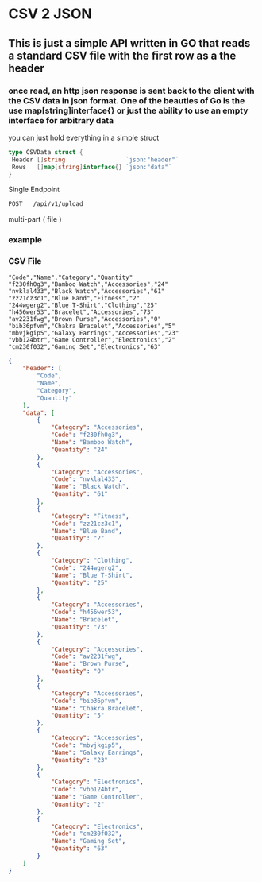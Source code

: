# CSV 2 JSON

## This is just a simple API written in GO that reads a standard CSV file with the first row as a the header

### once read, an http json response is sent back to the client with the CSV data in json format. One of the beauties of Go is the use map[string]interface{} or just the ability to use an empty interface for arbitrary data

you can just hold everything in a simple struct

```go
type CSVData struct {
 Header []string                 `json:"header"`
 Rows   []map[string]interface{} `json:"data"`
}
```

Single Endpoint

```bash
POST   /api/v1/upload
```

multi-part ( file )

### example

### CSV File

```console
"Code","Name","Category","Quantity"
"f230fh0g3","Bamboo Watch","Accessories","24"
"nvklal433","Black Watch","Accessories","61"
"zz21cz3c1","Blue Band","Fitness","2"
"244wgerg2","Blue T-Shirt","Clothing","25"
"h456wer53","Bracelet","Accessories","73"
"av2231fwg","Brown Purse","Accessories","0"
"bib36pfvm","Chakra Bracelet","Accessories","5"
"mbvjkgip5","Galaxy Earrings","Accessories","23"
"vbb124btr","Game Controller","Electronics","2"
"cm230f032","Gaming Set","Electronics","63"
````

```json
{
    "header": [
        "Code",
        "Name",
        "Category",
        "Quantity"
    ],
    "data": [
        {
            "Category": "Accessories",
            "Code": "f230fh0g3",
            "Name": "Bamboo Watch",
            "Quantity": "24"
        },
        {
            "Category": "Accessories",
            "Code": "nvklal433",
            "Name": "Black Watch",
            "Quantity": "61"
        },
        {
            "Category": "Fitness",
            "Code": "zz21cz3c1",
            "Name": "Blue Band",
            "Quantity": "2"
        },
        {
            "Category": "Clothing",
            "Code": "244wgerg2",
            "Name": "Blue T-Shirt",
            "Quantity": "25"
        },
        {
            "Category": "Accessories",
            "Code": "h456wer53",
            "Name": "Bracelet",
            "Quantity": "73"
        },
        {
            "Category": "Accessories",
            "Code": "av2231fwg",
            "Name": "Brown Purse",
            "Quantity": "0"
        },
        {
            "Category": "Accessories",
            "Code": "bib36pfvm",
            "Name": "Chakra Bracelet",
            "Quantity": "5"
        },
        {
            "Category": "Accessories",
            "Code": "mbvjkgip5",
            "Name": "Galaxy Earrings",
            "Quantity": "23"
        },
        {
            "Category": "Electronics",
            "Code": "vbb124btr",
            "Name": "Game Controller",
            "Quantity": "2"
        },
        {
            "Category": "Electronics",
            "Code": "cm230f032",
            "Name": "Gaming Set",
            "Quantity": "63"
        }
    ]
}
```
